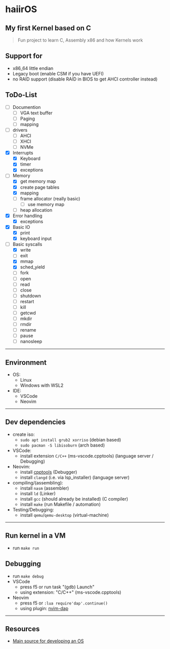 # haiirOS

## My first Kernel based on C

> Fun project to learn C, Assembly x86 and how Kernels work

## Support for

* x86_64 little endian
* Legacy boot (enable CSM if you have UEFI)
* no RAID support (disable RAID in BIOS to get AHCI controller instead)

## ToDo-List

* [ ] Documention
  * [ ] VGA text buffer
  * [ ] Paging
  * [ ] mapping
* [ ] drivers
  * [ ] AHCI
  * [ ] XHCI
  * [ ] NVMe
* [x] Interrupts
  * [x] Keyboard
  * [x] timer
  * [x] exceptions
* [ ] Memory
  * [x] get memory map
  * [x] create page tables
  * [x] mapping
  * [ ] frame allocator (really basic)
    * [ ] use memory map
  * [ ] heap allocation
* [x] Error handling
  * [x] exceptions
* [x] Basic IO
  * [x] print
  * [x] keyboard input
* [ ] Basic syscalls
  * [x] write
  * [ ] exit
  * [x] mmap
  * [x] sched_yield
  * [ ] fork
  * [ ] open
  * [ ] read
  * [ ] close
  * [ ] shutdown
  * [ ] restart
  * [ ] kill
  * [ ] getcwd
  * [ ] mkdir
  * [ ] rmdir
  * [ ] rename
  * [ ] pause
  * [ ] nanosleep

---

## Environment

* OS:
  * Linux
  * Windows with WSL2
* IDE:
    * VSCode
    * Neovim

---

## Dev dependencies

* create iso:
  * `sudo apt install grub2 xorriso` (debian based)
  * `sudo pacman -S libisoburn` (arch based)
* VSCode:
  * install extension `C/C++` (ms-vscode.cpptools) (language server / Debugging)
* Neovim:
  * install [cpptools](https://github.com/mfussenegger/nvim-dap/wiki/C-C---Rust-(gdb-via--vscode-cpptools)) (Debugger)
  * install `clangd` (i.e. via lsp_installer) (language server)
* compiling/(assembling):
  * install `nasm` (assembler)
  * install `ld` (Linker)
  * install `gcc` (should already be installed) (C compiler)
  * install `make` (run Makefile / automation)
* Testing/Debugging:
  * install `qemu`/`qemu-desktop` (virtual-machine)

---

## Run kernel in a VM

* run `make run`

## Debugging

* run `make debug`
* VSCode
  * press f5 or run task "(gdb) Launch"
  * using extension: "C/C++" (ms-vscode.cpptools)
* Neovim
  * press f5 or `:lua require'dap'.continue()`
  * using plugin: [nvim-dap](https://github.com/mfussenegger/nvim-dap)

---

## Resources

* [Main source for developing an OS](wiki.osdev.org/Main_Page)
